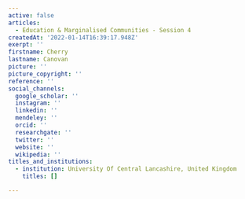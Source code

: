 ```yaml
---
active: false
articles:
  - Education & Marginalised Communities - Session 4
createdAt: '2022-01-14T16:39:17.948Z'
exerpt: ''
firstname: Cherry
lastname: Canovan
picture: ''
picture_copyright: ''
reference: ''
social_channels:
  google_scholar: ''
  instagram: ''
  linkedin: ''
  mendeley: ''
  orcid: ''
  researchgate: ''
  twitter: ''
  website: ''
  wikipedia: ''
titles_and_institutions:
  - institution: University Of Central Lancashire, United Kingdom
    titles: []

---
```


